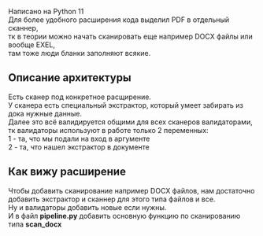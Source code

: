 Написано на Python 11<br>
Для более удобного расширения кода выделил PDF в отдельный сканнер,<br>
тк в теории можно начать сканировать еще например DOCX файлы или вообще EXEL,<br>
там тоже люди бланки заполняют всякие.

## Описание архитектуры
Есть сканер под конкретное расщирение.<br>
У сканера есть специальный экстрактор, который умеет забирать из дока нужные данные.<br>
Далее это всё валидируется общими для всех сканеров валидаторами, тк валидаторы используют в работе только 2 переменных:<br>
1 - та, что мы подали на вход в аргументе<br>
2 - та, что нашел экстрактор в документе<br>

## Как вижу расширение
Чтобы добавить сканирование например DOCX файлов, нам достаточно добавить экстрактор и сканнер для этого типа файлов и все.<br>
Ну и валидаторы добавить новые если нужны.<br>
И в файл **pipeline.py** добавить основную функцию по сканированию типа **scan_docx**<br>
